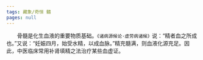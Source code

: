 ```yaml
---
tags: 藏象/奇恒 髓
pages: null
---
```

&emsp;&emsp;骨髓是化生血液的重要物质基础。`《诸病源候论·虚劳病诸候》`说：“精者血之所成也。”又说：“妊娠四月，始受水精，以成血脉。”精充髓满，则血液化源充足。因此，中医临床常用补肾填精之法治疗某些血虚证。